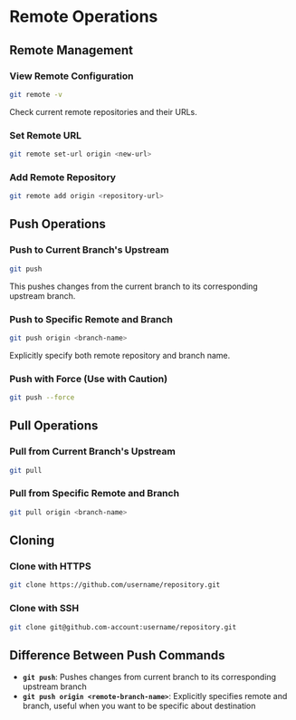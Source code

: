 # Remote Operations

## Remote Management

### View Remote Configuration
```bash
git remote -v
```
Check current remote repositories and their URLs.

### Set Remote URL
```bash
git remote set-url origin <new-url>
```

### Add Remote Repository
```bash
git remote add origin <repository-url>
```

## Push Operations

### Push to Current Branch's Upstream
```bash
git push
```
This pushes changes from the current branch to its corresponding upstream branch.

### Push to Specific Remote and Branch
```bash
git push origin <branch-name>
```
Explicitly specify both remote repository and branch name.

### Push with Force (Use with Caution)
```bash
git push --force
```

## Pull Operations

### Pull from Current Branch's Upstream
```bash
git pull
```

### Pull from Specific Remote and Branch
```bash
git pull origin <branch-name>
```

## Cloning

### Clone with HTTPS
```bash
git clone https://github.com/username/repository.git
```

### Clone with SSH
```bash
git clone git@github.com-account:username/repository.git
```

## Difference Between Push Commands

- **`git push`**: Pushes changes from current branch to its corresponding upstream branch
- **`git push origin <remote-branch-name>`**: Explicitly specifies remote and branch, useful when you want to be specific about destination
